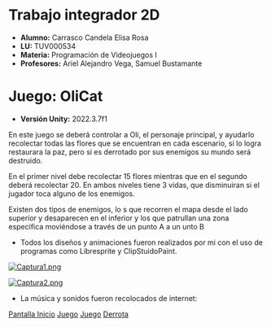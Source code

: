# Trabajo integrador 2D
- **Alumno:** Carrasco Candela Elisa Rosa
- **LU:** TUV000534
- **Materia:** Programación de Videojuegos I
- **Profesores:** Ariel Alejandro Vega, Samuel Bustamante

# Juego: OliCat
- **Versión Unity:** 2022.3.7f1

En este juego se deberá controlar a Oli, el personaje principal, y ayudarlo recolectar todas las flores que se encuentran en cada escenario, si lo logra restaurara la paz, pero si es derrotado por sus enemigos su mundo será destruido.
 
En el primer nivel debe recolectar 15 flores mientras que en el segundo deberá recolectar 20. En ambos niveles tiene 3 vidas, que disminuiran si el jugador toca alguno de los enemigos.

Existen dos tipos de enemigos, lo s que recorren el mapa desde el lado superior y desaparecen en el inferior y los que patrullan una zona especifica moviéndose a través de un punto A a un unto B  



- Todos los diseños y animaciones fueron realizados por mi con el uso de programas como Libresprite y ClipStuidoPaint.

[![Captura1.png](https://i.postimg.cc/J0Qf4hgd/Captura1.png)](https://postimg.cc/YLhndtt1)

[![Captura2.png](https://i.postimg.cc/CKjmVQ9c/Captura2.png)](https://postimg.cc/DWwqrBvG)

- La música y sonidos fueron recolocados de internet:
 
[Pantalla Inicio](http://https://www.youtube.com/watch?v=D5L36JDKxR0 "Pantalla Inicio")
[Juego](http://https://youtu.be/6UnBHiyDU1U?si=GPQeSvPXIXkD3nhv "Juego")
[Juego](http://https://youtu.be/OQYaoqWeCW0?si=QmJ3HI9QTyGZrsZi "Juego")
[Derrota](http://https://youtu.be/br3OzOrARh4?si=zBrRVYu6zKk3IyRW "Lose")
